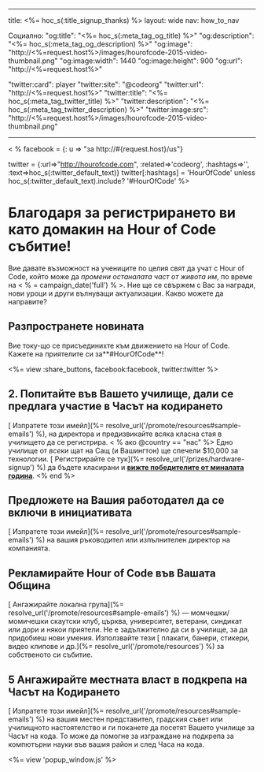 * * *

title: <%= hoc_s(:title_signup_thanks) %> layout: wide nav: how_to_nav

Социално: "og:title": "<%= hoc_s(:meta_tag_og_title) %>" "og:description": "<%= hoc_s(:meta_tag_og_description) %>" "og:image": "http://<%=request.host%>/images/hourofcode-2015-video-thumbnail.png" "og:image:width": 1440 "og:image:height": 900 "og:url": "http://<%=request.host%>"

"twitter:card": player "twitter:site": "@codeorg" "twitter:url": "http://<%=request.host%>" "twitter:title": "<%= hoc_s(:meta_tag_twitter_title) %>" "twitter:description": "<%= hoc_s(:meta_tag_twitter_description) %>" "twitter:image:src": "http://<%=request.host%>/images/hourofcode-2015-video-thumbnail.png"

* * *

< % facebook = {: u => "за http://#{request.host}/us"}

twitter = {:url=>"http://hourofcode.com", :related=>'codeorg', :hashtags=>'', :text=>hoc_s(:twitter_default_text)} twitter[:hashtags] = 'HourOfCode' unless hoc_s(:twitter_default_text).include? '#HourOfCode' %>

# Благодаря за регистрирането ви като домакин на Hour of Code събитие!

Вие давате възможност на учениците по целия свят да учат с Hour of Code, който може да *промени останалата част от живота им*, по време на < % = campaign_date('full') % >. Ние ще се свържем с Вас за награди, нови уроци и други вълнуващи актуализации. Какво можете да направите?

## Разпространете новината

Вие току-що се присъединихте към движението на Hour of Code. Кажете на приятелите си за**#HourOfCode**!

<%= view :share_buttons, facebook:facebook, twitter:twitter %>

## 2. Попитайте във Вашето училище, дали се предлага участие в Часът на кодирането

[ Изпратете този имейл](%= resolve_url('/promote/resources#sample-emails') %), на директора и предизвикайте всяка класна стая в училището да се регистрира. < % ако @country == "нас" %> Едно училище от *всеки* щат на Сащ (и Вашингтон) ще спечели $10,000 за технологии. [ Регистрирайте се тук](%= resolve_url('/prizes/hardware-signup') %) да бъдете класирани и [ **вижте победителите от миналата година**](http://codeorg.tumblr.com/post/104109522378/prize-winners). <% end %>

## Предложете на Вашия работодател да се включи в инициативата

[ Изпратете този имейл](%= resolve_url('/promote/resources#sample-emails') %) на вашия ръководител или изпълнителен директор на компанията.

## Рекламирайте Hour of Code във Вашата Община

[ Ангажирайте локална група](%= resolve_url('/promote/resources#sample-emails') %) — момчешки/момичешки скаутски клуб, църква, университет, ветерани, синдикат или дори и някои приятели. Не е задължително да си в училище, за да придобиеш нови умения. Използвайте тези [ плакати, банери, стикери, видео клипове и др.](%= resolve_url('/promote/resources') %) за собственото си събитие.

## 5 Ангажирайте местната власт в подкрепа на Часът на Кодирането

[ Изпратете този имейл](%= resolve_url('/promote/resources#sample-emails') %) на вашия местен представител, градския съвет или училищното настоятелство и ги поканете да посетят Вашето училище за Часът на кода. То може да помогне за изграждане на подкрепа за компютърни науки във вашия район и след Часа на кода.

<%= view 'popup_window.js' %>